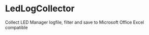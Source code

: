 # LedLogCollector
Collect LED Manager logfile, filter and save to Microsoft Office Excel compatible
